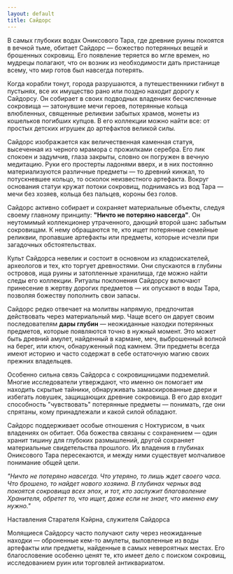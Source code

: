 ```yaml
---
layout: default
title: Сайдорс
---
```


В самых глубоких водах Ониксового Тара, где древние руины покоятся в вечной тьме, обитает Сайдорс — божество потерянных вещей и брошенных сокровищ. Его появление теряется во мгле времен, но мудрецы полагают, что он возник из необходимости дать пристанище всему, что мир готов был навсегда потерять.

Когда корабли тонут, города разрушаются, а путешественники гибнут в пустынях, все их имущество рано или поздно находит дорогу к Сайдорсу. Он собирает в своих подводных владениях бесчисленные сокровища — затонувшие мечи героев, потерянные кольца влюбленных, священные реликвии забытых храмов, монеты из кошельков погибших купцов. В его коллекции можно найти все: от простых детских игрушек до артефактов великой силы.

Сайдорс изображается как величественная каменная статуя, высеченная из черного мрамора с прожилками серебра. Его лик спокоен и задумчив, глаза закрыты, словно он погружен в вечную медитацию. Руки его простерты ладонями вверх, и в них постоянно материализуются различные предметы — то древний кинжал, то потускневшее кольцо, то осколок неизвестного артефакта. Вокруг основания статуи кружат потоки сокровищ, поднимаясь из вод Тара — мечи без хозяев, кольца без пальцев, короны без голов.

Сайдорс активно собирает и сохраняет материальные объекты, следуя своему главному принципу: **"Ничто не потеряно навсегда"**. Он неутомимый коллекционер утраченного, дающий второй шанс забытым сокровищам. К нему обращаются те, кто ищет потерянные семейные реликвии, пропавшие артефакты или предметы, которые исчезли при загадочных обстоятельствах.

Культ Сайдорса невелик и состоит в основном из кладоискателей, археологов и тех, кто торгует древностями. Они спускаются в глубины островов, ища руины и затопленные хранилища, где можно найти следы его коллекции. Ритуалы поклонения Сайдорсу включают принесение в жертву дорогих предметов — их опускают в воды Тара, позволяя божеству пополнить свои запасы.

Сайдорс редко отвечает на молитвы напрямую, предпочитая действовать через материальный мир. Чаще всего он дарует своим последователям **дары глубин** — неожиданные находки потерянных предметов, которые появляются точно в нужный момент. Это может быть древний амулет, найденный в кармане, меч, выброшенный волной на берег, или ключ, обнаруженный под камнем. Эти предметы всегда имеют историю и часто содержат в себе остаточную магию своих прежних владельцев.

Особенно сильна связь Сайдорса с сокровищницами подземелий. Многие исследователи утверждают, что именно он помогает им находить скрытые тайники, обнаруживать замаскированные двери и избегать ловушек, защищающих древние сокровища. В его дар входит способность "чувствовать" потерянные предметы — понимать, где они спрятаны, кому принадлежали и какой силой обладают.

Сайдорс поддерживает особые отношения с Ноктурисом, в чьих владениях он обитает. Оба божества связаны с сохранением — один хранит тишину для глубоких размышлений, другой сохраняет материальные свидетельства прошлого. Их владения в глубинах Ониксового Тара пересекаются, и между ними существует молчаливое понимание общей цели.

*"Ничто не потеряно навсегда. Что утеряно, то лишь ждет своего часа. Что брошено, то найдет нового хозяина. В глубинах черных вод покоятся сокровища всех эпох, и тот, кто заслужит благоволение Хранителя, обретет то, что ищет, даже если не знает, что именно ему нужно."*

Наставления Старателя Кэйрна, служителя Сайдорса

Молящиеся Сайдорсу часто получают силу через неожиданные находки — оброненные кем-то амулеты, выловленные из воды артефакты или предметы, найденные в самых невероятных местах. Его благословение особенно ценят те, кто имеет дело с поиском сокровищ, исследованием руин или торговлей антиквариатом.
